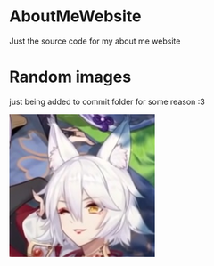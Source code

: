 # AboutMeWebsite
Just the source code for my about me website

# Random images 
just being added to commit folder for some reason :3

![White kitsune from genshin. Named Kitsune saiguu](image.jpg)
